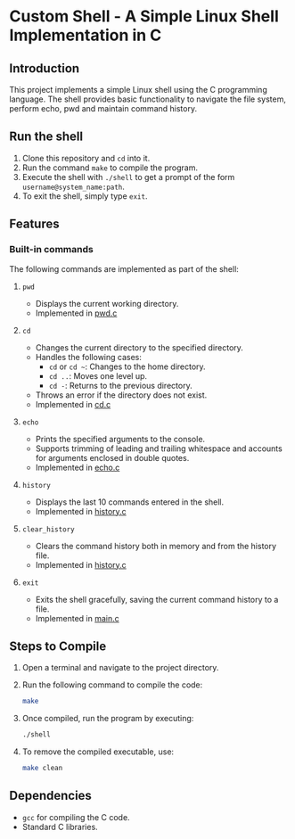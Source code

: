 # Custom Shell - A Simple Linux Shell Implementation in C

## Introduction

This project implements a simple Linux shell using the C programming language. The shell provides basic functionality to navigate the file system, perform echo, pwd and maintain command history.

## Run the shell

1. Clone this repository and `cd` into it.
2. Run the command `make` to compile the program.
3. Execute the shell with `./shell` to get a prompt of the form `username@system_name:path`.
4. To exit the shell, simply type `exit`.

## Features

### Built-in commands

The following commands are implemented as part of the shell:

1. `pwd`
    
    - Displays the current working directory.
    - Implemented in [pwd.c](pwd.c)

2. `cd`
    
    - Changes the current directory to the specified directory.
    - Handles the following cases:
        - `cd` or `cd ~`: Changes to the home directory.
        - `cd ..`: Moves one level up.
        - `cd -`: Returns to the previous directory.
    - Throws an error if the directory does not exist.
    - Implemented in [cd.c](cd.c)

3. `echo`
    
    - Prints the specified arguments to the console.
    - Supports trimming of leading and trailing whitespace and accounts for arguments enclosed in double quotes.
    - Implemented in [echo.c](echo.c)

4. `history`
    
    - Displays the last 10 commands entered in the shell.
    - Implemented in [history.c](history.c)

5. `clear_history`
    
    - Clears the command history both in memory and from the history file.
    - Implemented in [history.c](history.c)

6. `exit`
    
    - Exits the shell gracefully, saving the current command history to a file.
    - Implemented in [main.c](main.c)

## Steps to Compile
1. Open a terminal and navigate to the project directory.
2. Run the following command to compile the code:

   ```bash
   make
3. Once compiled, run the program by executing:

    ```bash
    ./shell
4. To remove the compiled executable, use:

    ```bash
    make clean

## Dependencies

- `gcc` for compiling the C code.
- Standard C libraries.